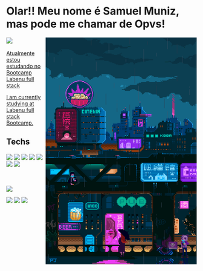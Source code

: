 <h1 align="left" >Olar!! Meu nome é Samuel Muniz, mas pode me chamar de Opvs!  </h1>

<img align="right" width="400px" height="600px" src="https://github.com/opvs55/opvs55/blob/main/tumblr_c44268f1f2dd98c5c3b785ca7f3877a3_9438427f_1280.gif?raw=true"/>

<a href="#" align="left" width="20vw"><img src="https://github-readme-stats.vercel.app/api?username=opvs55&show_icons=true" /> <p> Atualmente estou estudando no Bootcamp Labenu full stack</p><p>I am currently studying at Labenu full stack Bootcamp.</p></a>


## Techs 

<div>
<img align="center"  src="https://img.shields.io/badge/-JavaScript-05122A?style=flat&logo=javascript"/>
<img align="center"  src="https://img.shields.io/badge/-HTML-05122A?style=flat&logo=HTML5"/>
<img align="center"  src="https://img.shields.io/badge/-CSS-05122A?style=flat&logo=CSS3&logoColor=1572B6"/>
<img align="center"  src="https://img.shields.io/badge/-React-05122A?style=flat&logo=react"/>
<img align="center"  src="https://img.shields.io/badge/-Git-05122A?style=flat&logo=git"/>
<img align="center"  src="https://img.shields.io/badge/-GitHub-05122A?style=flat&logo=github"/>
<img align="center"  src="https://img.shields.io/badge/-Visual%20Studio%20Code-05122A?style=flat&logo=visual-studio-code&logoColor=007ACC"/>
</div>


<br><br>
<img align="center" src="https://github-readme-stats.vercel.app/api/top-langs/?username=opvs55&layout=compact" />



<div>
  <a href="mailto:samvmvniz@gmail.com"><img src="https://img.shields.io/badge/-Gmail-%23333?style=for-the-badge&logo=gmail&logoColor=white" /></a>
  <a href="https://www.linkedin.com/in/samuel-muniz133/"><img src="https://img.shields.io/badge/-LinkedIn-%230077B5?style=for-the-badge&logo=linkedin&logoColor=white" /></a>
  <a href="mailto:samvmvniz@gmail.com"><img src="https://img.shields.io/badge/-Gmail-%23333?style=for-the-badge&logo=gmail&logoColor=white" /></a>
</div>

<!--
**opvs55/opvs55** is a ✨ _special_ ✨ repository because its `README.md` (this file) appears on your GitHub profile.

Here are some ideas to get you started:

- 🔭 I’m currently working on ...
- 🌱 I’m currently learning ...
- 👯 I’m looking to collaborate on ...
- 🤔 I’m looking for help with ...
- 💬 Ask me about ...
- 📫 How to reach me: ...
- 😄 Pronouns: ...
- ⚡ Fun fact: ...
-->

